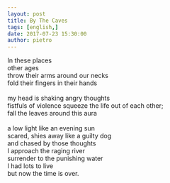 ```yaml
---
layout: post
title: By The Caves
tags: [english,]
date: 2017-07-23 15:30:00
author: pietro
---
```

In these places<br/>other ages<br/>throw their arms around our necks<br/>fold their fingers in their hands<br/><br/>my head is shaking angry thoughts<br/>fistfuls of violence squeeze the life out of each other;<br/>fall the leaves around this aura<br/><br/>a low light like an evening sun<br/>scared, shies away like a guilty dog<br/>and chased by those thoughts<br/>I approach the raging river<br/>surrender to the punishing water<br/>I had lots to live<br/>but now the time is over.
